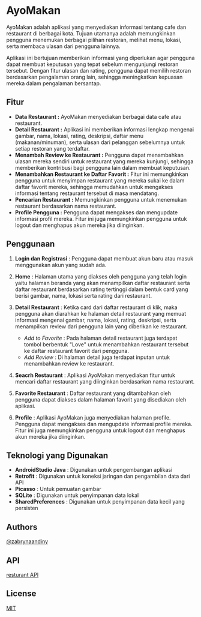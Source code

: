 # AyoMakan

AyoMakan adalah aplikasi yang menyediakan informasi tentang cafe dan restaurant di berbagai kota. Tujuan utamanya adalah memungkinkan pengguna menemukan berbagai pilihan restoran, melihat menu, lokasi, serta membaca ulasan dari pengguna lainnya. 

Aplikasi ini bertujuan memberikan informasi yang diperlukan agar pengguna dapat membuat keputusan yang tepat sebelum mengunjungi restoran tersebut. Dengan fitur ulasan dan rating, pengguna dapat memilih restoran berdasarkan pengalaman orang lain, sehingga meningkatkan kepuasan mereka dalam pengalaman bersantap.

## Fitur
- **Data Restaurant :** AyoMakan menyediakan berbagai data cafe atau restaurant.
- **Detail Restaurant :** Aplikasi ini memberikan informasi lengkap mengenai gambar, nama, lokasi, rating, deskripsi, daftar menu (makanan/minuman), serta ulasan dari pelanggan sebelumnya untuk setiap restoran yang terdaftar.
- **Menambah Review ke Restaurant :** Pengguna dapat menambahkan ulasan mereka sendiri untuk restaurant yang mereka kunjungi, sehingga memberikan kontribusi bagi pengguna lain dalam membuat keputusan.
- **Menambahkan Restaurant ke Daftar Favorit :** Fitur ini memungkinkan pengguna untuk menyimpan restaurant yang mereka sukai ke dalam daftar favorit mereka, sehingga memudahkan untuk mengakses informasi tentang restaurant tersebut di masa mendatang. 
- **Pencarian Restaurant :** Memungkinkan pengguna untuk menemukan restaurant berdasarkan nama restaurant. 
- **Profile Pengguna :** Pengguna dapat mengakses dan mengupdate informasi profil mereka. Fitur ini juga memungkinkan pengguna untuk logout dan menghapus akun mereka jika diinginkan.



## Penggunaan
1.  **Login dan Registrasi** : Pengguna dapat membuat akun baru atau masuk menggunakan akun yang sudah ada. 
2. **Home** : Halaman utama yang diakses oleh pengguna yang telah login yaitu halaman beranda yang akan menampilkan daftar restaurant serta daftar restaurant berdasarkan rating tertinggi dalam bentuk card yang berisi gambar, nama, lokasi serta rating dari restaurant.
3. **Detail Restaurant** : Ketika card dari daftar restaurant di klik, maka pengguna akan diarahkan ke halaman detail restaurant yang memuat informasi mengenai gambar, nama, lokasi, rating, deskripsi, serta menampilkan review dari pengguna lain yang diberikan ke restaurant.

   - *Add to Favorite* : Pada halaman detail restaurant juga terdapat tombol berbentuk "Love" untuk menambahkan restaurant tersebut ke daftar restaurant favorit dari pengguna.
   - *Add Review* : Di halaman detail juga terdapat inputan untuk menambahkan review ke restaurant.
4. **Seacrh Restaurant** : Aplikasi AyoMakan menyediakan fitur untuk mencari daftar restaurant yang diinginkan berdasarkan nama restaurant.
5. **Favorite Restaurant** : Daftar restaurant yang ditambahkan oleh pengguna dapat diakses dalam halaman favorit yang disediakan oleh aplikasi.
6. **Profile** : Aplikasi AyoMakan juga menyediakan halaman profile. Pengguna dapat mengakses dan mengupdate informasi profile mereka. Fitur ini juga memungkinkan pengguna untuk logout dan menghapus akun mereka jika diinginkan.



## Teknologi yang Digunakan 
- **AndroidStudio Java** : Digunakan untuk pengembangan aplikasi
- **Retrofit** : Digunakan untuk koneksi jaringan dan pengambilan data dari API 
- **Picasso** : Untuk pemuatan gambar
- **SQLite** : Digunakan untuk penyimpanan data lokal
- **SharedPreferences** : Digunakan untuk penyimpanan data kecil yang persisten

## Authors
[@zabrynaandiny](https://github.com/ZabrynaAndiny11)


## API
[resturant API](https://restaurant-api.dicoding.dev/)

## License
[MIT](https://choosealicense.com/licenses/mit/)
